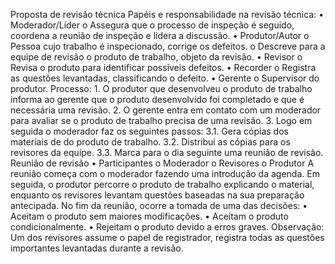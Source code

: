   Proposta de revisão técnica
Papéis e responsabilidade na revisão técnica:
  •	Moderador/Líder
    o	Assegura que o processo de inspeção é seguido, coordena a reunião de inspeção e lidera a discussão.
  •	Produtor/Autor
    o	Pessoa cujo trabalho é inspecionado, corrige os defeitos.
    o	Descreve para a equipe de revisão o produto de trabalho, objeto da revisão.
  •	Revisor
    o	Revisa o produto para identificar possíveis defeitos.
  •	Recorder
    o	Registra as questões levantadas, classificando o defeito.
  •	Gerente
    o	Supervisor do produtor.
  Processo:
    1.	O produtor que desenvolveu o produto de trabalho informa ao gerente que o produto desenvolvido foi completado e que é necessária uma revisão.
    2.	O gerente entra em contato com um moderador para avaliar se o produto de trabalho precisa de uma revisão.
    3.	Logo em seguida o moderador faz os seguintes passos:
      3.1.	Gera cópias dos materiais de do produto de trabalho.
      3.2.	Distribui as cópias para os revisores da equipe.
      3.3.	Marca para o dia seguinte uma reunião de revisão.
  Reunião de revisão
   •	Participantes
    o	Moderador
    o	Revisores
    o	Produtor
  A reunião começa com o moderador fazendo uma introdução da agenda.
  Em seguida, o produtor percorre o produto de trabalho explicando o material, enquanto os revisores levantam questões baseadas na sua preparação antecipada.
  No fim da reunião, ocorre a tomada de uma das decisões:
    •	Aceitam o produto sem maiores modificações.
    •	Aceitam o produto condicionalmente.
    •	Rejeitam o produto devido a erros graves.
  Observação: Um dos revisores assume o papel de registrador, registra todas as questões importantes levantadas durante a revisão.
